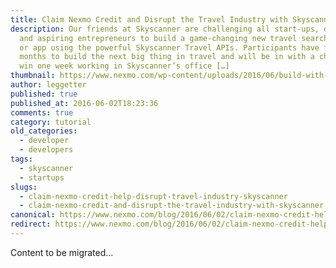 ```yaml
---
title: Claim Nexmo Credit and Disrupt the Travel Industry with Skyscanner
description: Our friends at Skyscanner are challenging all start-ups, developers
  and aspiring entrepreneurs to build a game-changing new travel search website
  or app using the powerful Skyscanner Travel APIs. Participants have four
  months to build the next big thing in travel and will be in with a chance to
  win one week working in Skyscanner’s office […]
thumbnail: https://www.nexmo.com/wp-content/uploads/2016/06/build-with-skyscanner.png
author: leggetter
published: true
published_at: 2016-06-02T18:23:36
comments: true
category: tutorial
old_categories:
  - developer
  - developers
tags:
  - skyscanner
  - startups
slugs:
  - claim-nexmo-credit-help-disrupt-travel-industry-skyscanner
  - claim-nexmo-credit-and-disrupt-the-travel-industry-with-skyscanner
canonical: https://www.nexmo.com/blog/2016/06/02/claim-nexmo-credit-help-disrupt-travel-industry-skyscanner
redirect: https://www.nexmo.com/blog/2016/06/02/claim-nexmo-credit-help-disrupt-travel-industry-skyscanner
---
```

Content to be migrated...